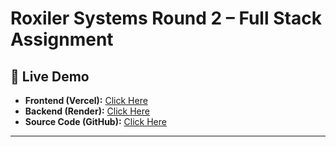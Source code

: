 # Roxiler Systems Round 2 – Full Stack Assignment

## 🔗 Live Demo
- **Frontend (Vercel):** [Click Here](https://roxiler-systems-r2-assignment.vercel.app/dashboard)
- **Backend (Render):** [Click Here](https://roxiler-systems-r2-assignment-1.onrender.com)
- **Source Code (GitHub):** [Click Here](https://github.com/Vedantgawali294/Roxiler-Systems-R2-Assignment)

---
